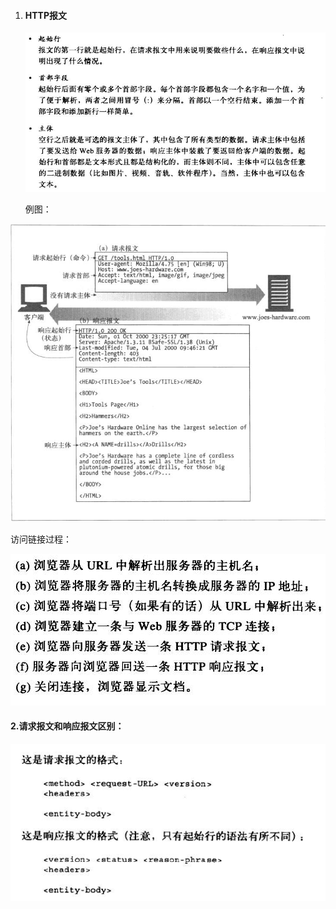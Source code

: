 1. #### **HTTP报文**

   ![](/assets/import.png)

   例图：

![](/assets/import1.png)

访问链接过程：

![](/assets/import3.png)

#### 2.**请求报文和响应报文区别：**

![](/assets/import4.png)

